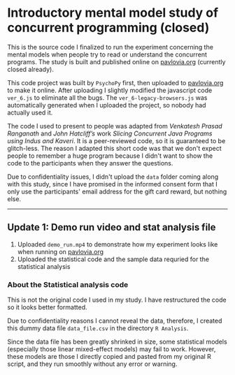 # Introductory mental model study of concurrent programming (closed)

This is the source code I finalized to run the experiment concerning the mental models when people try to read or understand the concurrent programs. The study is built and published online on [pavlovia.org](http://pavlovia.org) (currently closed already).

This code project was built by `PsychoPy` first, then uploaded to [pavlovia.org](http://pavlovia.org) to make it online. After uploading I slightly modified the javascript code `ver_6.js` to eliminate all the bugs. The `ver_6-legacy-browsers.js` was automatically generated when I uploaded the project, so nobody had actually used it.

The code I used to present to people was adapted from *Venkatesh Prasad Ranganath* and *John Hatcliff’s* work *Slicing Concurrent Java Programs using Indus and Kaveri*. It is a peer-reviewed code, so it is guaranteed to be glitch-less. The reason I adapted this short code was that we don't expect people to remember a huge program because I didn't want to show the code to the participants when they answer the questions.

Due to confidentiality issues, I didn't upload the `data` folder coming along with this study, since I have promised in the informed consent form that I only use the participants' email address for the gift card reward, but nothing else.

----------------------------------------------------------------------------------------------------------------

## Update 1: Demo run video and stat analysis file

1. Uploaded `demo_run.mp4` to demonstrate how my experiment looks like when running on [pavlovia.org](http://pavlovia.org)
2. Uploaded the statistical code and the sample data requried for the statistical analysis

### About the Statistical analysis code

This is not the original code I used in my study. I have restructured the code so it looks better formatted.

Due to confidentiality reasons I cannot reveal the data, therefore, I created this dummy data file `data_file.csv` in the directory `R Analysis`.

Since the data file has been greatly shrinked in size, some statistical models (especially those linear mixed-effect models) may fail to work. However, these models are those I directly copied and pasted from my original R script, and they run smoothly without any error or warning. 